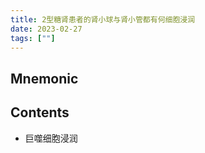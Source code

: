 ```yaml
---
title: 2型糖肾患者的肾小球与肾小管都有何细胞浸润
date: 2023-02-27
tags: [""]
--- 
```


## Mnemonic

## Contents

- 巨噬细胞浸润
